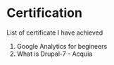 # Certification
List of certificate I have achieved

1. Google Analytics for begineers
2. What is Drupal-7 - Acquia
